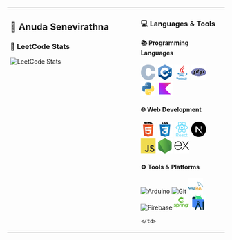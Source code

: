 <table> 
  <tr>
    <!-- LEFT COLUMN -->
    <td width="60%" valign="top">
      <h2 align="left">👋 Anuda Senevirathna</h2>
      <h3>🧠 LeetCode Stats</h3>
      <p align="left">
        <img src="https://leetcard.jacoblin.cool/NMAnuda?ext=heatmap&theme=dark" alt="LeetCode Stats" />
      </p>
    </td>
    <!-- RIGHT COLUMN -->
    <td width="40%" valign="top">
      <h3 align="left">💻 Languages & Tools</h3>
      <h4>📚 Programming Languages</h4>
      <p align="left">
        <img src="https://raw.githubusercontent.com/devicons/devicon/master/icons/c/c-original.svg" alt="C" width="35" height="35"/>
        <img src="https://raw.githubusercontent.com/devicons/devicon/master/icons/cplusplus/cplusplus-original.svg" alt="C++" width="35" height="35"/>
        <img src="https://raw.githubusercontent.com/devicons/devicon/master/icons/java/java-original.svg" alt="Java" width="35" height="35"/>
        <img src="https://raw.githubusercontent.com/devicons/devicon/master/icons/php/php-original.svg" alt="PHP" width="35" height="35"/>
        <img src="https://raw.githubusercontent.com/devicons/devicon/master/icons/python/python-original.svg" alt="Python" width="35" height="35"/>
        <img src="https://raw.githubusercontent.com/devicons/devicon/master/icons/kotlin/kotlin-original.svg" alt="Kotlin" width="35" height="35"/>
      </p>
      <h4>🌐 Web Development</h4>
      <p align="left">
        <img src="https://raw.githubusercontent.com/devicons/devicon/master/icons/html5/html5-original-wordmark.svg" alt="HTML5" width="35" height="35"/>
        <img src="https://raw.githubusercontent.com/devicons/devicon/master/icons/css3/css3-original-wordmark.svg" alt="CSS3" width="35" height="35"/>
        <img src="https://raw.githubusercontent.com/devicons/devicon/master/icons/react/react-original-wordmark.svg" alt="React" width="35" height="35"/>
        <img src="https://raw.githubusercontent.com/devicons/devicon/master/icons/nextjs/nextjs-original.svg" alt="Next.js" width="35" height="35"/>
        <img src="https://raw.githubusercontent.com/devicons/devicon/master/icons/javascript/javascript-original.svg" alt="JavaScript" width="35" height="35"/>
        <img src="https://raw.githubusercontent.com/devicons/devicon/master/icons/nodejs/nodejs-original.svg" alt="Node.js" width="35" height="35"/>
        <img src="https://raw.githubusercontent.com/devicons/devicon/master/icons/express/express-original.svg" alt="Express" width="35" height="35"/>
      </p>
    <h4>⚙️ Tools & Platforms</h4>
<p align="left">
  <img src="https://cdn.worldvectorlogo.com/logos/arduino-1.svg" alt="Arduino" width="35" height="35"/>
  <img src="https://www.vectorlogo.zone/logos/git-scm/git-scm-icon.svg" alt="Git" width="35" height="35"/>
  <img src="https://raw.githubusercontent.com/devicons/devicon/master/icons/mysql/mysql-original-wordmark.svg" alt="MySQL" width="35" height="35"/>
  <img src="https://www.vectorlogo.zone/logos/firebase/firebase-icon.svg" alt="Firebase" width="35" height="35"/>
  <img src="https://raw.githubusercontent.com/devicons/devicon/master/icons/spring/spring-original-wordmark.svg" alt="Spring Boot" width="35" height="35"/>
  <img src="https://raw.githubusercontent.com/devicons/devicon/master/icons/androidstudio/androidstudio-original.svg" alt="Android Studio" width="35" height="35"/>
</p>

    </td>
  </tr>
</table>

